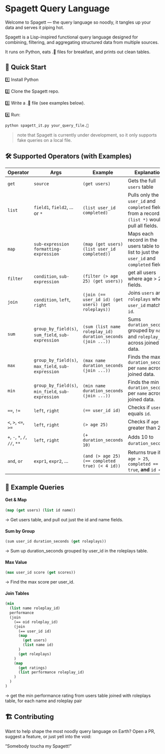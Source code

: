 # Spagett Query Language
Welcome to Spagett — the query language so noodly, it tangles up your data and serves it piping hot.

Spagett is a Lisp-inspired functional query language designed for combining, filtering, and aggregating structured data from multiple sources.

It runs on Python, eats .🍝 files for breakfast, and prints out clean tables.

## 🚀 Quick Start
1️⃣ Install Python

2️⃣ Clone the Spagett repo.

3️⃣ Write a .🍝 file (see examples below).

4️⃣ Run:
```bash
python spagett_it.py your_query_file.🍝
```

> note that Spagett is currently under development, so it only supports fake queries on a local file.

## 🛠️ Supported Operators (with Examples)

| **Operator**        | **Args**                                                                  | **Example**                                                                                         | **Explanation**                                                                                                                                                                                                                                     |
|---------------------|---------------------------------------------------------------------------|-----------------------------------------------------------------------------------------------------|-----------------------------------------------------------------------------------------------------------------------------------------------------------------------------------------------------------------------------------------------------|
| `get`              | `source`                                             | `(get users)`                                                                                       | Gets the full `users` table                                                                                                                                                                               |
| `list`             | `field1`, `field2`, ... or `*`                                            | `(list user_id completed)`                                                                          | Pulls only the `user_id` and `completed` fields from a record. `(list *)` would pull all fields.                                                                                                                                                   |
| `map`             | `sub-expression` `formatting-expression`                                                          | `(map (get users) (list user_id completed))`                                                                    | Maps each record in the users table to a list to just the `user_id` and `completed` fields.                                                                                                                                                                         |
| `filter`               | `condition`, `sub-expression`                                 | `(filter (> age 25) (get users))`                                                                          | get all users where age > 25 fields.                                                                                                                                                                                                           |
| `join`             | `condition`, `left`, `right`                                              | `(join (== user_id id) (get users) (get roleplays))`                                                | Joins `users` and `roleplays` where `user_id` matches `id`.                                                                                                                                                                                       |
| `sum`              | `group_by_field(s)`, `sum_field`, `sub-expression`                                   | `(sum (list name roleplay_id) duration_seconds (join ...))`                                                            | Sums `duration_seconds` grouped by `name` and `roleplay_id` across joined data.                                                                                                                                                                                      |
| `max`              | `group_by_field(s)`, `max_field`, `sub-expression`                                   | `(max name duration_seconds (join ...))`                                                            | Finds the max `duration_seconds` per `name` across joined data.                                                                                                                                                                                    |
| `min`              | `group_by_field(s)`, `min_field`, `sub-expression`                                   | `(min name duration_seconds (join ...))`                                                            | Finds the min `duration_seconds` per `name` across joined data.                                                                                                                                                                                    |
| `==`, `!=`         | `left`, `right`                                                          | `(== user_id id)`                                                                                   | Checks if `user_id` equals `id`.                                                                                                                                                                                                                  |
| `<`, `>`, `<=`, `>=` | `left`, `right`                                                          | `(> age 25)`                                                                                         | Checks if `age` is greater than 25.                                                                                                                                                                                                               |
| `+`, `-`, `*`, `/`, `//`, `**` | `left`, `right`                                                          | `(+ duration_seconds 10)`                                                                           | Adds 10 to `duration_seconds`.                                                                                                                                                                                                                    |
| `and`, `or`        | `expr1`, `expr2`, ...                                                    | `(and (> age 25) (== completed true) (< 4 id))`                                                     | Returns true if `age > 25`, `completed == true`, **and** `id < 4`.                                                                                                                                                                                |


## 🍝 Example Queries

#### Get & Map
```lisp
(map (get users) (list id name))
```
→ Get users table, and pull out just the id and name fields.

#### Sum by Group
```lisp
(sum user_id duration_seconds (get roleplays))
```
→ Sum up duration_seconds grouped by user_id in the roleplays table.

#### Max Value
```lisp
(max user_id score (get scores))
```
→ Find the max score per user_id.

#### Join Tables
```lisp
(min
  (list name roleplay_id)
  performance
  (join
    (== oid roleplay_id)
    (join
      (== user_id id)
      (map
        (get users)
        (list name id)
      )
      (get roleplays)
    )
    (map
      (get ratings)
      (list performance roleplay_id)
    )
  )
)
```
→ get the min performance rating from users table joined with roleplays table, for each name and roleplay pair

## 🏗️ Contributing
Want to help shape the most noodly query language on Earth?
Open a PR, suggest a feature, or just yell into the void:

“Somebody toucha my Spagett!”
